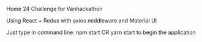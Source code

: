 Home 24 Challenge for Vanhackathon

Using React + Redux with axios middleware and Material UI

Just type in command line: npm start OR yarn start to begin the application

